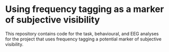 # Using frequency tagging as a marker of subjective visibility

This repository contains code for the task, behavioural, and EEG analyses for the project that uses frequency tagging a potential marker of subjective visibility.
